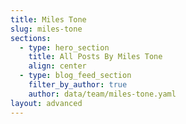 ```yaml
---
title: Miles Tone
slug: miles-tone
sections:
  - type: hero_section
    title: All Posts By Miles Tone
    align: center
  - type: blog_feed_section
    filter_by_author: true
    author: data/team/miles-tone.yaml
layout: advanced
---
```

